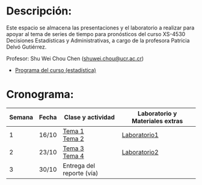 # Descripción:

Este espacio se almacena las presentaciones y el laboratorio a realizar
para apoyar al tema de series de tiempo para pronósticos del curso
XS-4530 Decisiones Estadísticas y Administrativas, a cargo de la
profesora Patricia Delvó Gutiérrez.

Profesor: Shu Wei Chou Chen (<shuwei.chou@ucr.ac.cr>)

-   [Programa del curso
    (estadística)](https://estadistica.ucr.ac.cr/images/EEs/Documentos/Programas/2023/IIC/Bachi/Programa_XS-4530.pdf)

<!-- [Instrucciones para el trabajo final](instrucciones_trabajo.html) -->

# Cronograma:

| Semana | Fecha | Clase y actividad                                                              | Laboratorio y Materiales extras |
|------------|------|------|--------------------------------------------------|
| 1      | 16/10 | [Tema 1](./Tema_1/presentacion.html) <br> [Tema 2](./Tema_2/presentacion.html) | [Laboratorio1]()                |
| 2      | 23/10 | [Tema 3](./Tema_3/presentacion.html) <br> [Tema 4](./Tema_4/presentacion.html) | [Laboratorio2]()                |
| 3      | 30/10 | Entrega del reporte (vía)                                                      |                                 |
